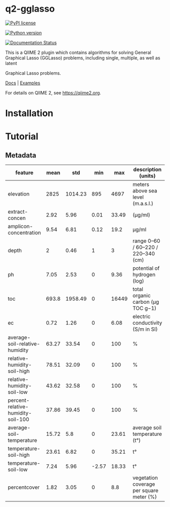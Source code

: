 # q2-gglasso


[![PyPI license](https://img.shields.io/pypi/l/gglasso.svg)](https://pypi.python.org/pypi/gglasso/)

[![Python version](https://img.shields.io/badge/python-3.6%20%7C%203.7%20%7C%203.8%20%7C%203.9-blue)](https://www.python.org/)

[![Documentation Status](https://readthedocs.org/projects/gglasso/badge/?version=latest)](http://gglasso.readthedocs.io/?badge=latest)


This is a QIIME 2 plugin which contains algorithms for solving General Graphical Lasso (GGLasso) problems, including single, multiple, as well as latent 

Graphical Lasso problems. <br>


[Docs](https://gglasso.readthedocs.io/en/latest/) | [Examples](https://gglasso.readthedocs.io/en/latest/auto_examples/index.html)


For details on QIIME 2, see https://qiime2.org.


# Installation


# Tutorial
## Metadata

| feature                            | mean  | std     | min  | max   | description (units)                      |  
|------------------------------------|-------|---------|------|-------|------------------------------------------|
| elevation                          | 2825  | 1014.23 | 895  | 4697  | meters above sea level (m.a.s.l.)        |
| extract-concen                     | 2.92  | 5.96    | 0.01 | 33.49 | (µg/ml)                                  |
| amplicon-concentration             | 9.54  | 6.81    | 0.12 | 19.2  | µg/ml                                    |
| depth                              | 2     | 0.46    | 1    | 3     | range 0–60 / 60–220 / 220–340 (cm)       |
| ph                                 | 7.05  | 2.53    | 0    | 9.36  | potential of hydrogen (log)              |
| toc                                | 693.8 | 1958.49 | 0    | 16449 | total organic carbon (μg TOC g−1)        |
| ec                                 | 0.72  | 1.26    | 0    | 6.08  | electric conductivity (S/m in SI)        |
| average-soil-relative-humidity     | 63.27 | 33.54   | 0    | 100   | %                                        |
| relative-humidity-soil-high        | 78.51 | 32.09   | 0    | 100   | %                                        |
| relative-humidity-soil-low         | 43.62 | 32.58 | 0     | 100   | %                                        |
| percent-relative-humidity-soil-100 | 37.86 | 39.45 | 0     | 100   | %                                        |
| average-soil-temperature           | 15.72 | 5.8   | 0     | 23.61 | average soil temperature (t°)            |
| temperature-soil-high              | 23.61 | 6.82  | 0     | 35.21 | t°                                       |
| temperature-soil-low               | 7.24  | 5.96  | -2.57 | 18.33 | t°                                       |
| percentcover                       | 1.82  | 3.05  | 0     | 8.8   | vegetation coverage per square meter (%) |


